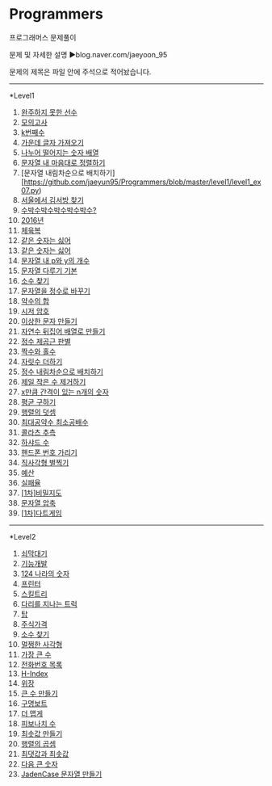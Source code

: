 # Programmers
프로그래머스 문제풀이

문제 및 자세한 설명
▶blog.naver.com/jaeyoon_95

문제의 제목은 파일 안에 주석으로 적어놨습니다.

- - -
*Level1
1.  [완주하지 못한 선수](https://github.com/jaeyun95/Programmers/blob/master/level1/level1_ex01.py)
2.  [모의고사](https://github.com/jaeyun95/Programmers/blob/master/level1/level1_ex02.py) 
3.  [k번째수](https://github.com/jaeyun95/Programmers/blob/master/level1/level1_ex03.py)
4.  [가운데 글자 가져오기](https://github.com/jaeyun95/Programmers/blob/master/level1/level1_ex04.py)
5.  [나누어 떨어지는 숫자 배열](https://github.com/jaeyun95/Programmers/blob/master/level1/level1_ex05.py)
6.  [문자열 내 마음대로 정렬하기](https://github.com/jaeyun95/Programmers/blob/master/level1/level1_ex06.py)
7.  [문자열 내림차순으로 배치하기][https://github.com/jaeyun95/Programmers/blob/master/level1/level1_ex07.py)
8.  [서울에서 김서방 찾기](https://github.com/jaeyun95/Programmers/blob/master/level1/level1_ex08.py)
9.  [수박수박수박수박수박수?](https://github.com/jaeyun95/Programmers/blob/master/level1/level1_ex09.py)
10. [2016년](https://github.com/jaeyun95/Programmers/blob/master/level1/level1_ex10.py)
11. [체육복](https://github.com/jaeyun95/Programmers/blob/master/level1/level1_ex11.py)
12. [같은 숫자는 싫어](https://github.com/jaeyun95/Programmers/blob/master/level1/level1_ex12.py)
13. [같은 숫자는 싫어](https://github.com/jaeyun95/Programmers/blob/master/level1/level1_ex13.py)
14. [문자열 내 p와 y의 개수](https://github.com/jaeyun95/Programmers/blob/master/level1/level1_ex14.py)
15. [문자열 다루기 기본](https://github.com/jaeyun95/Programmers/blob/master/level1/level1_ex15.py)
16. [소수 찾기](https://github.com/jaeyun95/Programmers/blob/master/level1/level1_ex16.py)
17. [문자열을 정수로 바꾸기](https://github.com/jaeyun95/Programmers/blob/master/level1/level1_ex17.py)
18. [약수의 합](https://github.com/jaeyun95/Programmers/blob/master/level1/level1_ex18.py)
19. [시저 암호](https://github.com/jaeyun95/Programmers/blob/master/level1/level1_ex19.py)
20. [이상한 문자 만들기](https://github.com/jaeyun95/Programmers/blob/master/level1/level1_ex20.py)
21. [자연수 뒤집어 배열로 만들기](https://github.com/jaeyun95/Programmers/blob/master/level1/level1_ex21.py)
22. [정수 제곱근 판별](https://github.com/jaeyun95/Programmers/blob/master/level1/level1_ex22.py)
23. [짝수와 홀수](https://github.com/jaeyun95/Programmers/blob/master/level1/level1_ex23.py)
24. [자릿수 더하기](https://github.com/jaeyun95/Programmers/blob/master/level1/level1_ex24.py)
25. [정수 내림차순으로 배치하기](https://github.com/jaeyun95/Programmers/blob/master/level1/level1_ex25.py)
26. [제일 작은 수 제거하기](https://github.com/jaeyun95/Programmers/blob/master/level1/level1_ex26.py)
27. [x만큼 간격이 있는 n개의 숫자](https://github.com/jaeyun95/Programmers/blob/master/level1/level1_ex27.py)
28. [평균 구하기](https://github.com/jaeyun95/Programmers/blob/master/level1/level1_ex28.py)
29. [행렬의 덧셈](https://github.com/jaeyun95/Programmers/blob/master/level1/level1_ex29.py)
30. [최대공약수 최소공배수](https://github.com/jaeyun95/Programmers/blob/master/level1/level1_ex30.py)
31. [콜라츠 추측](https://github.com/jaeyun95/Programmers/blob/master/level1/level1_ex31.py)
32. [하샤드 수](https://github.com/jaeyun95/Programmers/blob/master/level1/level1_ex32.py)
33. [핸드폰 번호 가리기](https://github.com/jaeyun95/Programmers/blob/master/level1/level1_ex33.py)
34. [직사각형 별찍기](https://github.com/jaeyun95/Programmers/blob/master/level1/level1_ex34.py)
35. [예산](https://github.com/jaeyun95/Programmers/blob/master/level1/level1_ex35.py)
36. [실패율](https://github.com/jaeyun95/Programmers/blob/master/level1/level1_ex36.py)
37. [[1차]비밀지도](https://github.com/jaeyun95/Programmers/blob/master/level1/level1_ex37.py)
38. [문자열 압축](https://github.com/jaeyun95/Programmers/blob/master/level1/level1_ex38.py)
39. [[1차]다트게임](https://github.com/jaeyun95/Programmers/blob/master/level1/level1_ex39.py)

- - -
*Level2
1.  [쇠막대기](https://github.com/jaeyun95/Programmers/blob/master/level2/level2_ex01.py)
2.  [기능개발](https://github.com/jaeyun95/Programmers/blob/master/level2/level2_ex02.py)
3.  [124 나라의 숫자](https://github.com/jaeyun95/Programmers/blob/master/level2/level2_ex03.py)
4.  [프린터](https://github.com/jaeyun95/Programmers/blob/master/level2/level2_ex04.py)
5.  [스킬트리](https://github.com/jaeyun95/Programmers/blob/master/level2/level2_ex05.py)
6.  [다리를 지나는 트럭](https://github.com/jaeyun95/Programmers/blob/master/level2/level2_ex06.py)
7.  [탑](https://github.com/jaeyun95/Programmers/blob/master/level2/level2_ex07.py)
8.  [주식가격](https://github.com/jaeyun95/Programmers/blob/master/level2/level2_ex08.py)
9.  [소수 찾기](https://github.com/jaeyun95/Programmers/blob/master/level2/level2_ex09.py)
10. [멀쩡한 사각형](https://github.com/jaeyun95/Programmers/blob/master/level2/level2_ex10.py)
11. [가장 큰 수](https://github.com/jaeyun95/Programmers/blob/master/level2/level2_ex11.py)
12. [전화번호 목록](https://github.com/jaeyun95/Programmers/blob/master/level2/level2_ex12.py)
13. [H-Index](https://github.com/jaeyun95/Programmers/blob/master/level2/level2_ex13.py)
14. [위장](https://github.com/jaeyun95/Programmers/blob/master/level2/level2_ex14.py)
15. [큰 수 만들기](https://github.com/jaeyun95/Programmers/blob/master/level2/level2_ex15.py)
16. [구명보트](https://github.com/jaeyun95/Programmers/blob/master/level2/level2_ex16.py)
17. [더 맵게](https://github.com/jaeyun95/Programmers/blob/master/level2/level2_ex17.py)
18. [피보나치 수](https://github.com/jaeyun95/Programmers/blob/master/level2/level2_ex18.py)
19. [최솟값 만들기](https://github.com/jaeyun95/Programmers/blob/master/level2/level2_ex19.py)
20. [행렬의 곱셈](https://github.com/jaeyun95/Programmers/blob/master/level2/level2_ex20.py)
21. [최댓값과 최솟값](https://github.com/jaeyun95/Programmers/blob/master/level2/level2_ex21.py)
22. [다음 큰 숫자](https://github.com/jaeyun95/Programmers/blob/master/level2/level2_ex22.py)
23. [JadenCase 문자열 만들기](https://github.com/jaeyun95/Programmers/blob/master/level2/level2_ex23.py)